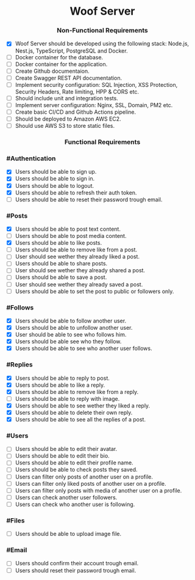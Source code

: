 <h1 align="center"> 
	Woof Server
</h1>

<h3 align="center"> 
	Non-Functional Requirements
</h3>

- [x] Woof Server should be developed using the following stack: Node.js, Nest.js, TypeScript, PostgreSQL and Docker.
- [ ] Docker container for the database.
- [ ] Docker container for the application.
- [ ] Create Github documentaion.
- [ ] Create Swagger REST API documentation.
- [ ] Implement security configuration: SQL Injection, XSS Protection, Security Headers, Rate limiting, HPP & CORS etc.
- [ ] Should include unit and integration tests.
- [ ] Implement server configuration: Nginx, SSL, Domain, PM2 etc.
- [ ] Create basic CI/CD and Github Actions pipeline.
- [ ] Should be deployed to Amazon AWS EC2.
- [ ] Should use AWS S3 to store static files.

<h3 align="center"> 
	Functional Requirements
</h3>

### #Authentication

- [x] Users should be able to sign up.
- [x] Users should be able to sign in.
- [x] Users should be able to logout.
- [x] Users should be able to refresh their auth token.
- [ ] Users should be able to reset their password trough email.

### #Posts

- [x] Users should be able to post text content.
- [ ] Users should be able to post media content.
- [x] Users should be able to like posts.
- [ ] Users should be able to remove like from a post.
- [ ] User should see wether they already liked a post.
- [ ] Users should be able to share posts.
- [ ] User should see wether they already shared a post.
- [ ] Users should be able to save a post.
- [ ] User should see wether they already saved a post.
- [ ] Users should be able to set the post to public or followers only.

### #Follows

- [x] Users should be able to follow another user.
- [x] Users should be able to unfollow another user.
- [x] User should be able to see who follows him.
- [x] Users should be able see who they follow.
- [x] Users should be able to see who another user follows.

### #Replies

- [x] Users should be able to reply to post.
- [x] Users should be able to like a reply.
- [x] Users should be able to remove like from a reply.
- [ ] Users should be able to reply with image.
- [x] Users should be able to see wether they liked a reply.
- [x] Users should be able to delete their own reply.
- [x] Users should be able to see all the replies of a post.

### #Users

- [ ] Users should be able to edit their avatar.
- [ ] Users should be able to edit their bio.
- [ ] Users should be able to edit their profile name.
- [ ] Users should be able to check posts they saved.
- [ ] Users can filter only posts of another user on a profile.
- [ ] Users can filter only liked posts of another user on a profile.
- [ ] Users can filter only posts with media of another user on a profile.
- [ ] Users can check another user followers.
- [ ] Users can check who another user is following.

### #Files

- [ ] Users should be able to upload image file.

### #Email

- [ ] Users should confirm their account trough email.
- [ ] Users should reset their password trough email.
